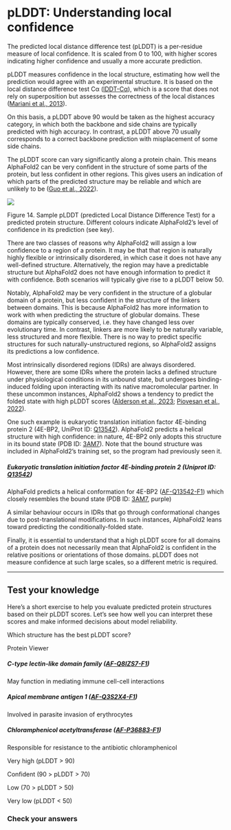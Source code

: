 # pLDDT: Understanding local confidence

The predicted local distance difference test (pLDDT) is a per-residue measure of local confidence. It is scaled from 0 to 100, with higher scores indicating higher confidence and usually a more accurate prediction.

pLDDT measures confidence in the local structure, estimating how well the prediction would agree with an experimental structure. It is based on the local distance difference test Cα ([lDDT-Cα](https://academic.oup.com/bioinformatics/article/29/21/2722/195896?login=true)), which is a score that does not rely on superposition but assesses the correctness of the local distances ([Mariani et al., 2013](https://doi.org/10.1093/bioinformatics/btt473)).

On this basis, a pLDDT above 90 would be taken as the highest accuracy category, in which both the backbone and side chains are typically predicted with high accuracy. In contrast, a pLDDT above 70 usually corresponds to a correct backbone prediction with misplacement of some side chains.

The pLDDT score can vary significantly along a protein chain. This means AlphaFold2 can be very confident in the structure of some parts of the protein, but less confident in other regions. This gives users an indication of which parts of the predicted structure may be reliable and which are unlikely to be ([Guo et al., 2022](https://doi.org/10.1038/s41598-022-14382-9)).

![](https://ftp.ebi.ac.uk/pub/training/2024/On-demand/pLDDT_fixed.gif)


Figure 14. Sample pLDDT (predicted Local Distance Difference Test) for a predicted protein structure. Different colours indicate AlphaFold2’s level of confidence in its prediction (see key).

There are two classes of reasons why AlphaFold2 will assign a low confidence to a region of a protein. It may be that that region is naturally highly flexible or intrinsically disordered, in which case it does not have any well-defined structure. Alternatively, the region may have a predictable structure but AlphaFold2 does not have enough information to predict it with confidence. Both scenarios will typically give rise to a pLDDT below 50.

Notably, AlphaFold2 may be very confident in the structure of a globular domain of a protein, but less confident in the structure of the linkers between domains. This is because AlphaFold2 has more information to work with when predicting the structure of globular domains. These domains are typically conserved, i.e. they have changed less over evolutionary time. In contrast, linkers are more likely to be naturally variable, less structured and more flexible. There is no way to predict specific structures for such naturally-unstructured regions, so AlphaFold2 assigns its predictions a low confidence.

Most intrinsically disordered regions (IDRs) are always disordered. However, there are some IDRs where the protein lacks a defined structure under physiological conditions in its unbound state, but undergoes binding-induced folding upon interacting with its native macromolecular partner. In these uncommon instances, AlphaFold2 shows a tendency to predict the folded state with high pLDDT scores ([Alderson et al., 2023](https://doi.org/10.1073/pnas.2304302120); [Piovesan et al., 2022](https://doi.org/10.1002/pro.4466)).

One such example is eukaryotic translation initiation factor 4E-binding protein 2 (4E-BP2, UniProt ID: [Q13542](https://www.uniprot.org/uniprotkb/Q13542/entry)). AlphaFold2 predicts a helical structure with high confidence: in nature, 4E-BP2 only adopts this structure in its bound state (PDB ID: [3AM7](https://www.wwpdb.org/pdb?id=pdb_00003am7)). Note that the bound structure was included in AlphaFold2’s training set, so the program had previously seen it.












##### Eukaryotic translation initiation factor 4E-binding protein 2 (Uniprot ID: [Q13542](https://www.uniprot.org/uniprotkb/Q13542/entry))

AlphaFold predicts a helical conformation for 4E-BP2 ([AF-Q13542-F1](https://alphafold.ebi.ac.uk/entry/Q13542)) which closely resembles the bound state (PDB ID: [3AM7](https://www.wwpdb.org/pdb?id=pdb_00003am7), purple)

A similar behaviour occurs in IDRs that go through conformational changes due to post-translational modifications. In such instances, AlphaFold2 leans toward predicting the conditionally-folded state.

Finally, it is essential to understand that a high pLDDT score for all domains of a protein does not necessarily mean that AlphaFold2 is confident in the relative positions or orientations of those domains. pLDDT does not measure confidence at such large scales, so a different metric is required.

---

## Test your knowledge

Here’s a short exercise to help you evaluate predicted protein structures based on their pLDDT scores. Let’s see how well you can interpret these scores and make informed decisions about model reliability.

Which structure has the best pLDDT score?






Protein Viewer



##### C-type lectin-like domain family ([AF-Q8IZS7-F1](https://alphafold.ebi.ac.uk/entry/Q8IZS7))

May function in mediating immune cell-cell interactions

##### Apical membrane antigen 1 ([AF-Q3S2X4-F1](https://alphafold.ebi.ac.uk/entry/Q3S2X4))

Involved in parasite invasion of erythrocytes

##### Chloramphenicol acetyltransferase ([AF-P36883-F1](https://alphafold.ebi.ac.uk/entry/P36883))

Responsible for resistance to the antibiotic chloramphenicol

Very high (pLDDT > 90)

Confident (90 > pLDDT > 70)

Low (70 > pLDDT > 50)

Very low (pLDDT < 50)

### Check your answers